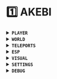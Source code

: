# 1️⃣ AKEBI

<details>

<summary><strong><code>PLAYER</code></strong></summary>



### <mark style="color:yellow;">**God Mode**</mark> <a href="#god-mode" id="god-mode"></a>

* God Mode - Includes immortality against almost any type of damage.
*   **`Conditional`** - includes conditional immortality.

    > Minimum Health - minimum % health to enable immortality.

    > Missing Attack Rate- Enemies with the specified % miss you.

### <mark style="color:yellow;">**Infinity Stamina**</mark> <a href="#infinity-stamina" id="infinity-stamina"></a>

* Enabled - enables infinite stamina mode
* Move Sync Packet Replacement - prevents packets from being sent to the server when using infinite endurance.

### <mark style="color:yellow;">**Cooldown Effects**</mark> <a href="#cooldown-effects" id="cooldown-effects"></a>

* Max Burst Energy - removes the need to reload your ulta.
* Reduce Skill/Burst Cooldown - reduces the delay before using the hedgehog.
* No Sprint Cooldown - removes the delay between sprints.
* Instant Bow Change - removes the cooldown of bow draw for archers.

### <mark style="color:yellow;">**No-Clip**</mark> <a href="#no-clip" id="no-clip"></a>

* Enabled - activates the function.
* No Animation - disables flight animation.
* Run on water - adds the ability to move on water. Speed - adjusts the speed of movement in flight mode.
* Camera-relative movement - moves the character in flight mode relative to the camera (where the player is looking, not the avatar).
* Allow movement in a blocked area - adds the ability to walk outside the red zone without bringing the character back.
* Alternate No-Clip - allows you to increase flight speed when CTRL is held down.
* Velocity mode - uses speed instead of movement position.
* Freedflight mode - does not remove collisions with textures. Use Custom Keys - enables your own hotkeys.

### <mark style="color:yellow;">**Attack Effects**</mark> <a href="#attack-effects" id="attack-effects"></a>

* Enabled - enables the function.
*   **`Multi-Hit Mode`** - Enables multiplier of your attacks.

    > OnePunch - you always kill the enemy with 1 hit.

    > Randomize Multiplier - adds a setting with a multiplier selection from min to max. Multiplier - multiplier of the number of attacks.
* Multi-Target - attacks targets within a radius of your choice
* Multi-Animation - enables multiple animations.
* Attack Speed - the attack speed (you can set your own value).
*   **`Custom Element`** - allows you to change the damage type of the element.

    > Random Element Type

    > Element Type
* Auto weakspot - always attacks at vulnerable spots.
* Critical Hit - constant crit attacks.

### <mark style="color:yellow;">Auto Run</mark> <a href="#auto-run" id="auto-run"></a>

* Enabled - enables the function.
* Speed - set the speed of the autorunner.

</details>

<details>

<summary><strong><code>WORLD</code></strong></summary>



### <mark style="color:yellow;">Auto Loot</mark> <a href="#auto-loot" id="auto-loot"></a>

* Auto pickup - automatically picks up items
* Auto disable when bag is full - disables pickup when inventory is full
* Delay Time (ms) - min 100ms - delay before pickup
*   Range - selection radius

    Range (m) - max 250m
*   Simulates human - selection delay simulation

    Delay range +(ms)
*   **`Auto Treasue`** - chest filter

    > Chest Filter, Chests, Leyline, Search Points, Quests Interacts, Others
*   **`Pickup Filters`** - item filter

    > Pickup Filter, Animals, Drop Items, Resources, Oculus

### <mark style="color:yellow;">Auto Tree Farm</mark> <a href="#auto-tree-farm" id="auto-tree-farm"></a>

* Enabled - enables automatic tree mining
* Attack Delay (ms) - delay between attacks
* Repeat Delay (ms) - delay between attacks on one tree
* Attacks per Tree - number of attacks per tree
* Range (m) - range

### <mark style="color:yellow;">Auto Destroy Object</mark> <a href="#auto-destroy-object" id="auto-destroy-object"></a>

* Enabled - includes automatic destruction of objects
*   **`Filters`**

    > Entity, Ores, Plants, Shields, MonsterShielded, Abyss mage bubbles, Doodads

    **`Special Entity`**

    > Sakura Bloom, Sand Pile, Chests, Special object, Romaritime Flowers, Dadelion Seed
* Range (m)

### <mark style="color:yellow;">Auto Puzzle</mark> <a href="#auto-puzzle" id="auto-puzzle"></a>

* Auto Puzzle - involves doing puzzles
*   **`Puzzle Items`** - list of puzzles that can be automatically executed

    > Seelie, Torch Puzzle, Elemental Monument, Floating Anemo Slime, Lighting Strike Probe, Bloatty Floatty, Large Rock Pile, Small Rock Pile, Sumery Puzzle, Dendro Granum, Stone Pillar Seal, Dendro Rock, Dendro Pile, Pressure Plate, The Withering, Unique Rocks, Oozing Concretions, Windmill Mechanism, Campfire Torch, Electric Conduction, Ancient Rime, Strange ice, Hydro Lamps, Geo Puzzle, Pirate Helm
* Delay Time (ms) - speed of execution
* Range (m) - max 100m - execution radius

### <mark style="color:yellow;">Skip Enchance Animation</mark> <a href="#skip-enchance-animation" id="skip-enchance-animation"></a>

* Enabled - includes the skip elevation of weapons or artifacts
* Show Level-Up Dialog For Substat Rolls - shows dialogs when artifacts update a characteristic

### <mark style="color:yellow;">Auto Talk</mark> <a href="#auto-talk" id="auto-talk"></a>

* Enabled - enables automatic dialogs
* Use Hotkey mode - hotkeys
* Auto-select Dialog - automatic selection of dialogs
* Exclude Katheryne/Tubby/Wagner - removes the automatic dialog selection
*   **`Fast Dialog`** - dialog speed

    > Time Speed - max 40
* Skip Cutscenes - skips cutscenes
* Skip Game Cutscenes - skips in-game cutscenes (created by the game)
* Skip Tutorial Page - skips the tutorial prompts

### <mark style="color:yellow;">Kill Aura</mark> <a href="#kill-aura" id="kill-aura"></a>

* Enable Kill Aura - enables Kill Aura
* Crash Damage Mode - enables damage type with attacks
*   **`Percent mode`** - mod percentage

    > Damage Value - damage values, Crash Attack Delay (ms) - delay between attacks, Crash Repeat Delay (ms) - delay to damage on the same monster
* Instant Death Mode - instant kill
* Kill Range (m) - max 100m - killing radius
* Only Hostile/Aggro - attack only triggered enemies

### <mark style="color:yellow;">Status Aura</mark> <a href="#status-aura" id="status-aura"></a>

* Enable
*   **`Filters`**

    > Entities, Common Monsters, Elite Monsters, Boss Monsters, Animals, Element List, All Element Selected
* Range (m) - max 150m

### <mark style="color:yellow;">Auto Challenge</mark> <a href="#auto-challenge" id="auto-challenge"></a>

* Enabled - includes completing challenges
* Auto Start - enables automatic start of Challenges
  * Start Range (m) - max 50m
* Auto Completion - automatic completion of challenges
  * Completion Range (m) - max 250m
* Delay (ms) - min 1000ms (1sec)

### <mark style="color:yellow;">Mob Vacuum</mark> <a href="#mob-vacuum" id="mob-vacuum"></a>

*   **`Enabled`** - includes the attraction radius of mobs

    > Entities, Common, Elite, Boss, Droppers, Pick-ups, NPCs
* Instant Vacuum - instant mob attraction
* Only Hostile/Aggro - pull in only triggered mobs
* Remove Collider - remove collision from mobs

### <mark style="color:yellow;">Fake Time</mark> <a href="#fake-time" id="fake-time"></a>

* Enabled - includes fake time
* Time hour
* Time minute
* Sync to server

### <mark style="color:yellow;">Game Speed</mark> <a href="#game-speed" id="game-speed"></a>

* Enabled - includes acceleration of the world (visually)
* Hotkey mode
* Multiplier (s) - max 6 sec

### <mark style="color:yellow;">Spawn Object</mark> <a href="#spawn-object" id="spawn-object"></a>

* Enabled - includes spun objects
  * Hotkey
  *   **`Object List`**

      > Gadget, Alchemy Table, Forging

      **`NPC`**

      > Ahangar, Aoi, Blanche, Chef Mao, Chen the Sharp, Dongsheng, Enteka, Euphraise, Granny Shan, Hajime, Hamawi, Herbalist Gui, Hertha, Jinwu, Katerina, Khalid, Kimiya, Lambad, Madarame, Marjorie, Master Zhang, Mikoshi, Ms. Yu, Sara, Schulz, Shimura, Timaeus, Tomoki, Verr Goldet, Wagner, Xingxi, Yayoi

### <mark style="color:yellow;">Fast Combine</mark> <a href="#fast-combine" id="fast-combine"></a>

* Enabled - includes automatic resource creation
  * HotKey
* Items count
* Custom ItemID

### <mark style="color:yellow;">Auto Activate Teleport</mark> <a href="#auto-activate-teleport" id="auto-activate-teleport"></a>

* Enabled - enables automatic activation of teleports
* Delay Time (ms)
* Distance (m) - max 300m
* Extra function - unique features
  *   **`Full teleport unlock`** - activates teleports with the specified delay

      > Delay (ms)
      >
      > Begin teleports unlock
  *   **`Full towers unlock`** - activates archon statues (instantly)

      > Unlock only current map - opens teleports only on the current map (locations like the abyss will not be opened)
      >
      > Unlock towers

### <mark style="color:yellow;">Worship Statue</mark> <a href="#worship-statue" id="worship-statue"></a>

* Enabled - surrenders oculus statues to archons (if they are already open)
  * Hotkey
  *   **`Status Worship`**

      > Anemoculus
      >
      > Dendroculus
      >
      > Electroculus
      >
      > Geoculus
      >
      > Hydroculus

### <mark style="color:yellow;">Auto Fish</mark> <a href="#auto-fish" id="auto-fish"></a>

*   Enabled

    > Catch Delay (ms)
*   Recast Rod

    > Recast Delay (ms)
*   Fish vacuum

    > Vacuum point radius
    >
    > Vacuum speed

### <mark style="color:yellow;">Auto Dungeon</mark> <a href="#auto-dungeon" id="auto-dungeon"></a>

* Enabled - automatic dungeons for artifact farming
* Insta Kill
* Delay
* Interpolation Speed
* Condense Resin

### <mark style="color:yellow;">Claim Level</mark> <a href="#claim-level" id="claim-level"></a>

* Enabled - automatically collects rewards from Katerina for leveling up.
  * Hotkey

### <mark style="color:yellow;">Take Achievements</mark> <a href="#take-achievements" id="take-achievements"></a>

* Enabled - activate the ability to pick up all rewards from achievements by clicking on any one achievement.

</details>

<details>

<summary><strong><code>TELEPORTS</code></strong></summary>

### <mark style="color:yellow;">Chest Teleport</mark> <a href="#chest-teleport" id="chest-teleport"></a>

* TP HotKey - hotkey for teleportation.
* Show Info - shows information to the nearest chest.
* Chest Filter - customizable filter of chests you need and their types.
* Show Chest - the tab shows the list of the nearest chests.

### <mark style="color:yellow;">Oculi Teleport</mark> <a href="#oculi-teleport" id="oculi-teleport"></a>

* TP HotKey - hotkey for teleportation.
* Show Oculi - the tab shows the list of nearest oculi.

### <mark style="color:yellow;">Map Teleport</mark> <a href="#map-teleport" id="map-teleport"></a>

* Enabled - enables the function.
* Use transport position - enables the hotkey through which you will be teleported on the map.
* Open the map, press the key, click on a point and you will be teleported to this point.
* Override Height (m) - overwrites the height and teleports to the given values if it can't find it.

### <mark style="color:yellow;">Custom Teleport</mark> <a href="#custom-teleport" id="custom-teleport"></a>

* Enable - enables the function.
* Custom Teleport - window that shows the list of teleportation points you have loaded.
* Add Custom Teleport - allows you to add your own teleport points, with their names, descriptions and coordinates.
  *   **`Custom Teleport Settings`** - window with customization of custom teleport points.

      > Browse - specify the path to the folder with teleports (teleports created by you will also be saved there).
      >
      > Reload - reloads the folder with teleports.
      >
      > Open Folder - opens the selected folder
      >
      > Auto select on load - selects the first teleport from the list when loading.
      >
      > Auto check all on load - checks all teleports on load.
      >
      > Json Multiply points - loads your json teleports by copying their contents and pasting them into the specified field.
* Hotkey - selection of hotkeys through which you can enable, stop, select specified teleportation types, reload teleport list.
* Enable Interpolation - allows you to move your character on the map by dragging him to the currently selected coordinate.
* Fast Teleportation - type of teleportation with instantaneous moving of the character to the specified coordinate with gradual loading of the terrain (does not work until Auto Preform is enabled).
* Auto Perform - the main function and type of teleportation with terrain loading (the timer stops on the loading screen when the terrain is loaded).
* Delay Time (s) - pause of moving between points.

### <mark style="color:yellow;">Quest Teleport</mark> <a href="#quest-teleport" id="quest-teleport"></a>

* QuestTP - enables the ability to teleport to the active quest (does not teleport to quests that have a search radius)
* Hotkey - enables the hotkey you will use to teleport using QuestTP.
* Fast Teleportation - type of teleportation with instantaneous movement of the character to the specified quest.

</details>

<details>

<summary><strong><code>ESP</code></strong></summary>

### <mark style="color:yellow;">ESP</mark> <a href="#esp-1" id="esp-1"></a>

* Enabled - enables ESP function
*   **`Other settings`** - window with other ESP settings

    > Calculate ESP Count - calculates the number of found objects in the area.
    >
    > Draw Name - displays the name of the object.
    >
    > Draw Distance - displays the distance to the object.
    >
    > Draw Health - displays the health of the object.
* Draw Mode - Box, Rectangle, CornerBox
* List Tracer - Line, OffscreenArrows
* Range (m) - parameter regulating the ESP range.
*   **`Fill Box`** - fills the found object with one color.

    > Fill Transparency - parameter regulating transparency.
* Middle Screen Tracer - lines go from the center of the screen.

### <mark style="color:yellow;">Font Settings</mark> <a href="#font-settings" id="font-settings"></a>

* Font Size - parameter regulating the font size.
* Font Outline - parameter regulates the line font.

### <mark style="color:yellow;">Global Color</mark> <a href="#global-color" id="global-color"></a>

* Box Color
* Tracer Color
* Rect Color
* Global Font Color

### <mark style="color:yellow;">Filters</mark> <a href="#filters" id="filters"></a>

* Filters with all subjects, entities and objects

</details>

<details>

<summary><strong><code>VISUAL</code></strong></summary>

### <mark style="color:yellow;">Custom Weather</mark> <a href="#custom-weather" id="custom-weather"></a>

* Enabled - includes the ability to change the weather
* Water Status
*   **`Weather type`**

    > CleartSky, Cloudy, Foggy, Storm, RainHeavy, FountainRain, SnowLight, EastCoast
* Lightning

### <mark style="color:yellow;">FPS Unloack</mark> <a href="#fps-unloack" id="fps-unloack"></a>

* FPS Limit - removes the fps limit
* FPS Limit - adds a limit on fps

### <mark style="color:yellow;">Other</mark> <a href="#other" id="other"></a>

* Show Chest Indicator - shows indicators of the nearest chests
* Show Skill Cooldowns - shows the cooldowns of skils
* No fog - removes fog
* Hide UI - removes interface
* Enable Peeking - removes blurring when you look under the character
* Paimon Follow - paimon always flies near you
* Grass Remove - removes grass

### <mark style="color:yellow;">Custom Profile</mark> <a href="#custom-profile" id="custom-profile"></a>

* Custom Profile
* UID
* NickName
* Level
* Exp
* World Level
* Avatar Image
* Card image

### <mark style="color:yellow;">Browser</mark> <a href="#browser" id="browser"></a>

* Enabled
* Url
* Width
* Height

### <mark style="color:yellow;">Camera Zoom</mark> <a href="#camera-zoom" id="camera-zoom"></a>

* Fov Changer

### <mark style="color:yellow;">Texture changer</mark> <a href="#texture-changer" id="texture-changer"></a>

* Enabled
* Head
* Body
* Dress
* Glider

### <mark style="color:yellow;">Anim-Emo Changer</mark> <a href="#anim-emo-changer" id="anim-emo-changer"></a>

* Animation
* Emotion
* Phoneme
* AppleKey
* ResetKey

### <mark style="color:yellow;">Skin Modifier</mark> <a href="#skin-modifier" id="skin-modifier"></a>

### <mark style="color:yellow;">Flycloak Modifier</mark> <a href="#flycloak-modifier" id="flycloak-modifier"></a>

* Enabled
* Flycloak Type

### <mark style="color:yellow;">Monster Modifier</mark> <a href="#monster-modifier" id="monster-modifier"></a>

* Enabled
* Monster List

</details>

<details>

<summary><strong><code>SETTINGS</code></strong></summary>

### <mark style="color:yellow;">Language</mark> <a href="#language" id="language"></a>

* English
* Chines
* TW/HK
* Vietnamese
* Russia

### <mark style="color:yellow;">Status Window</mark> <a href="#status-window" id="status-window"></a>

* Show Status Window
* Move Status Window
* Padding in status window

### <mark style="color:yellow;">Info Window</mark> <a href="#info-window" id="info-window"></a>

* Show Info Window
* Move Info Window
* Compact view

### <mark style="color:yellow;">FPS Indicator</mark> <a href="#fps-indicator" id="fps-indicator"></a>

* Show FPS Indicator
* Move FPS Indicator

### <mark style="color:yellow;">Protection</mark> <a href="#protection" id="protection"></a>

* Spoof Anticheat result
* Disable Protection
* User predifined file signature

### <mark style="color:yellow;">Custom Theme</mark> <a href="#custom-theme" id="custom-theme"></a>

* Show Style Editor
* Theme Select

### <mark style="color:yellow;">Fast Exit</mark> <a href="#fast-exit" id="fast-exit"></a>

* Enabled

### <mark style="color:yellow;">Danger Section</mark> <a href="#danger-section" id="danger-section"></a>

* Enable danger functions

### <mark style="color:yellow;">Other</mark> <a href="#other-1" id="other-1"></a>

* Cheat Menu Key (F1)
* Font Size
* Show Notifications
* Console Logging
* File Logging

</details>

<details>

<summary><strong><code>DEBUG</code></strong></summary>

### <mark style="color:yellow;">Task query</mark> <a href="#task-query" id="task-query"></a>

### <mark style="color:yellow;">Entity Manager</mark> <a href="#entity-manager" id="entity-manager"></a>

### <mark style="color:yellow;">Position</mark> <a href="#position" id="position"></a>

### <mark style="color:yellow;">Map Manager</mark> <a href="#map-manager" id="map-manager"></a>

### <mark style="color:yellow;">FPS Graph</mark> <a href="#fps-graph" id="fps-graph"></a>

</details>
